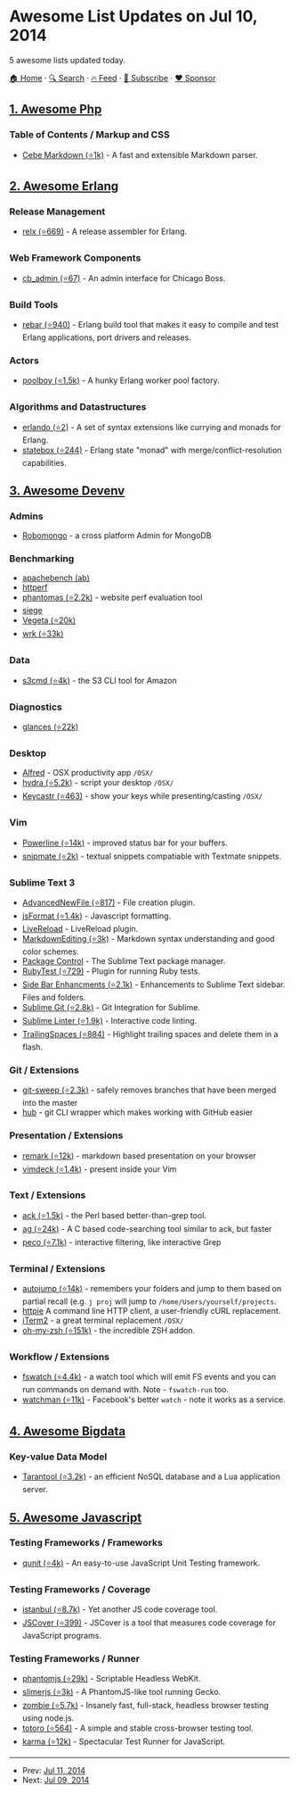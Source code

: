 # Awesome List Updates on Jul 10, 2014

5 awesome lists updated today.

[🏠 Home](/README.md) · [🔍 Search](https://www.trackawesomelist.com/search/) · [🔥 Feed](https://www.trackawesomelist.com/rss.xml) · [📮 Subscribe](https://trackawesomelist.us17.list-manage.com/subscribe?u=d2f0117aa829c83a63ec63c2f&id=36a103854c) · [❤️  Sponsor](https://github.com/sponsors/theowenyoung)



## [1. Awesome Php](/content/ziadoz/awesome-php/README.md)

### Table of Contents / Markup and CSS

*   [Cebe Markdown (⭐1k)](https://github.com/cebe/markdown) - A fast and extensible Markdown parser.

## [2. Awesome Erlang](/content/drobakowski/awesome-erlang/README.md)

### Release Management

*   [relx (⭐669)](https://github.com/erlware/relx) - A release assembler for Erlang.

### Web Framework Components

*   [cb\_admin (⭐67)](https://github.com/ChicagoBoss/cb_admin) - An admin interface for Chicago Boss.

### Build Tools

*   [rebar (⭐940)](https://github.com/rebar/rebar) - Erlang build tool that makes it easy to compile and test Erlang applications, port drivers and releases.

### Actors

*   [poolboy (⭐1.5k)](https://github.com/devinus/poolboy) - A hunky Erlang worker pool factory.

### Algorithms and Datastructures

*   [erlando (⭐2)](https://github.com/travelping/erlando) - A set of syntax extensions like currying and monads for Erlang.
*   [statebox (⭐244)](https://github.com/mochi/statebox) - Erlang state "monad" with merge/conflict-resolution capabilities.

## [3. Awesome Devenv](/content/jondot/awesome-devenv/README.md)

### Admins

*   [Robomongo](http://robomongo.org/) - a cross platform Admin for MongoDB

### Benchmarking

*   [apachebench (ab)](http://httpd.apache.org/docs/2.2/programs/ab.html)
*   [httperf](http://www.hpl.hp.com/research/linux/httperf/)
*   [phantomas (⭐2.2k)](https://github.com/macbre/phantomas) - website perf evaluation tool
*   [siege](http://www.joedog.org/siege-home/)
*   [Vegeta (⭐20k)](https://github.com/tsenart/vegeta)
*   [wrk (⭐33k)](https://github.com/wg/wrk)

### Data

*   [s3cmd (⭐4k)](https://github.com/s3tools/s3cmd) - the S3 CLI tool for Amazon

### Diagnostics

*   [glances (⭐22k)](https://github.com/nicolargo/glances)

### Desktop

*   [Alfred](http://www.alfredapp.com/) - OSX productivity app `/OSX/`
*   [hydra (⭐5.2k)](https://github.com/sdegutis/hydra) - script your desktop
    `/OSX/`
*   [Keycastr (⭐463)](https://github.com/sdeken/keycastr) - show your keys while
    presenting/casting `/OSX/`

### Vim

*   [Powerline (⭐14k)](https://github.com/Lokaltog/powerline) - improved status bar for your buffers.
*   [snipmate (⭐2k)](https://github.com/garbas/vim-snipmate) - textual snippets compatiable with Textmate snippets.

### Sublime Text 3

*   [AdvancedNewFile (⭐817)](https://github.com/skuroda/Sublime-AdvancedNewFile) - File creation plugin.
*   [jsFormat (⭐1.4k)](https://github.com/jdc0589/JsFormat) - Javascript formatting.
*   [LiveReload](https://github.com/dz0ny/LiveReload-sublimetext2) - LiveReload plugin.
*   [MarkdownEditing (⭐3k)](https://github.com/SublimeText-Markdown/MarkdownEditing) - Markdown syntax understanding and good color schemes.
*   [Package Control](https://sublime.wbond.net/installation) - The Sublime Text package manager.
*   [RubyTest (⭐729)](https://github.com/maltize/sublime-text-2-ruby-tests) - Plugin for running Ruby tests.
*   [Side Bar Enhancments (⭐2.1k)](https://github.com/titoBouzout/SideBarEnhancements) - Enhancements to Sublime Text sidebar. Files and folders.
*   [Sublime Git (⭐2.8k)](https://github.com/kemayo/sublime-text-git) - Git Integration for Sublime.
*   [Sublime Linter (⭐1.9k)](https://github.com/SublimeLinter/SublimeLinter3/) - Interactive code linting.
*   [TrailingSpaces (⭐884)](https://github.com/SublimeText/TrailingSpaces) - Highlight trailing spaces and delete them in a flash.

### Git / Extensions

*   [git-sweep (⭐2.3k)](https://github.com/arc90/git-sweep) - safely removes branches that have been merged into the master
*   [hub](https://hub.github.com/) - git CLI wrapper which makes working with GitHub easier

### Presentation / Extensions

*   [remark (⭐12k)](https://github.com/gnab/remark) - markdown based presentation on your browser
*   [vimdeck (⭐1.4k)](https://github.com/tybenz/vimdeck) - present inside your Vim

### Text / Extensions

*   [ack (⭐1.5k)](https://github.com/petdance/ack2) - the Perl based
    better-than-grep tool.
*   [ag (⭐24k)](https://github.com/ggreer/the_silver_searcher) - A C based code-searching tool similar to ack, but faster
*   [peco (⭐7.1k)](https://github.com/peco/peco) - interactive filtering, like interactive Grep

### Terminal / Extensions

*   [autojump (⭐14k)](https://github.com/joelthelion/autojump) - remembers your
    folders and jump to them based on partial recall (e.g. `j proj` will jump
    to `/home/Users/yourself/projects`.
*   [httpie](http://httpie.org/) A command line HTTP client, a user-friendly cURL replacement.
*   [iTerm2](http://www.iterm2.com/) - a great terminal replacement `/OSX/`
*   [oh-my-zsh (⭐151k)](https://github.com/robbyrussell/oh-my-zsh) - the
    incredible ZSH addon.

### Workflow / Extensions

*   [fswatch (⭐4.4k)](https://github.com/alandipert/fswatch) - a watch tool which
    will emit FS events and you can run commands on demand with. Note -
    `fswatch-run` too.
*   [watchman (⭐11k)](https://github.com/facebook/watchman) - Facebook's better
    `watch` - note it works as a service.

## [4. Awesome Bigdata](/content/newTendermint/awesome-bigdata/README.md)

### Key-value Data Model

*   [Tarantool (⭐3.2k)](https://github.com/tarantool/tarantool) - an efficient NoSQL database and a Lua application server.

## [5. Awesome Javascript](/content/sorrycc/awesome-javascript/README.md)

### Testing Frameworks / Frameworks

*   [qunit (⭐4k)](https://github.com/jquery/qunit) - An easy-to-use JavaScript Unit Testing framework.

### Testing Frameworks / Coverage

*   [istanbul (⭐8.7k)](https://github.com/gotwarlost/istanbul) - Yet another JS code coverage tool.
*   [JSCover (⭐399)](https://github.com/tntim96/JSCover) - JSCover is a tool that measures code coverage for JavaScript programs.

### Testing Frameworks / Runner

*   [phantomjs (⭐29k)](https://github.com/ariya/phantomjs) - Scriptable Headless WebKit.
*   [slimerjs (⭐3k)](https://github.com/laurentj/slimerjs) - A PhantomJS-like tool running Gecko.
*   [zombie (⭐5.7k)](https://github.com/assaf/zombie) - Insanely fast, full-stack, headless browser testing using node.js.
*   [totoro (⭐564)](https://github.com/totorojs/totoro) - A simple and stable cross-browser testing tool.
*   [karma (⭐12k)](https://github.com/karma-runner/karma) - Spectacular Test Runner for JavaScript.

---

- Prev: [Jul 11, 2014](/content/2014/07/11/README.md)
- Next: [Jul 09, 2014](/content/2014/07/09/README.md)